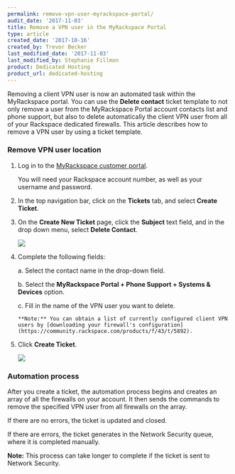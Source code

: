 ```yaml
---
permalink: remove-vpn-user-myrackspace-portal/
audit_date: '2017-11-03'
title: Remove a VPN user in the MyRackspace Portal
type: article
created_date: '2017-10-16'
created_by: Trevor Becker
last_modified_date: '2017-11-03'
last_modified_by: Stephanie Fillmon
product: Dedicated Hosting
product_url: dedicated-hosting
---
```


Removing a client VPN user is now an automated task within the MyRackspace portal. You can use the **Delete contact** ticket template to not only remove a user from the MyRackspace Portal account contacts list and phone support, but also to delete automatically the client VPN user from all of your Rackspace dedicated firewalls. This article describes how to remove a VPN user by using a ticket template.

### Remove VPN user location

1. Log in to the [MyRackspace customer portal](https://my.rackspace.com/portal/auth/login).

   You will need your Rackspace account number, as well as your username and password.

2. In the top navigation bar, click on the **Tickets** tab, and select **Create Ticket**.

3. On the **Create New Ticket** page, click the **Subject** text field, and in the drop down menu, select **Delete Contact**.

   <img src="{% asset_path dedicated-hosting/remove-vpn-user-myrackspace-portal/delete-contact.png %}" />

4. Complete the following fields:

    a. Select the contact name in the drop-down field.

    b. Select the **MyRackspace Portal + Phone Support + Systems & Devices** option.

    c. Fill in the name of the VPN user you want to delete.

       **Note:** You can obtain a list of currently configured client VPN users by [downloading your firewall's configuration](https://community.rackspace.com/products/f/43/t/5892).

5. Click **Create Ticket**.

   <img src="{% asset_path dedicated-hosting/remove-vpn-user-myrackspace-portal/ticket-details.png %}" />

### Automation process

After you create a ticket, the automation process begins and creates an array
of all the firewalls on your account. It then sends the commands to remove
the specified VPN user from all firewalls on the array.

If there are no errors, the ticket is updated and closed.

If there are errors, the ticket generates in the Network Security queue, where it is completed manually.

**Note:** This process can take longer to complete if the ticket is sent to Network Security.
